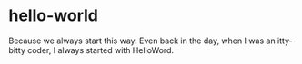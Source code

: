 # hello-world
Because we always start this way. 
Even back in the day, when I was an itty-bitty coder, I always started with HelloWord. 
